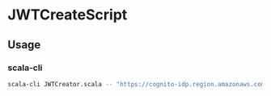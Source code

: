 # JWTCreateScript
## Usage
### scala-cli
```bash
scala-cli JWTCreator.scala -- "https://cognito-idp.region.amazonaws.com/userPoolId" "user123" "123" "custom:role" "admin" "custom:organizationId" "sample"
```
